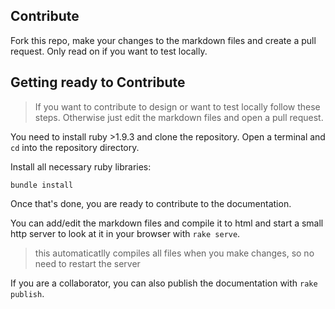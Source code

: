 Contribute
----------

Fork this repo, make your changes to the markdown files and create a pull
request. Only read on if you want to test locally.

Getting ready to Contribute
---------------------------

> If you want to contribute to design or want to test locally follow these
> steps. Otherwise just edit the markdown files and open a pull request.

You need to install ruby >1.9.3 and clone the repository. Open a terminal and
`cd` into the repository directory.

Install all necessary ruby libraries:

	bundle install

Once that's done, you are ready to contribute to the documentation.

You can add/edit the markdown files and compile it to html and start a small
http server to look at it in your browser with `rake serve`.

> this automaticatlly compiles all files when you make changes, so no need to
> restart the server

If you are a collaborator, you can also publish the documentation with `rake
publish`.
